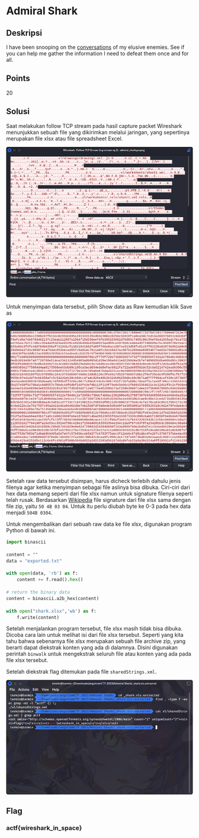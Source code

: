 # Admiral Shark

## Deskripsi
I have been snooping on the [conversations](./Challenge/admiral_shark.pcapng) of my elusive enemies. See if you can help me gather the information I need to defeat them once and for all.

## Points
20

## Solusi
Saat melakukan follow TCP stream pada hasil capture packet Wireshark menunjukkan sebuah file yang dikirimkan melalui jaringan, yang sepertinya merupakan file xlsx atau file spreadsheet Excel.

![File send over the network](./tcp_stream.png)

Untuk menyimpan data tersebut, pilih Show data as Raw kemudian klik Save as

![Save raw data](./raw_data.png)

Setelah raw data tersebut disimpan, harus dicheck terlebih dahulu jenis filenya agar ketika menyimpan sebagai file aslinya bisa dibuka. 
Ciri-ciri dari hex data memang seperti dari file xlsx namun untuk signature filenya seperti telah rusak.
Berdasarkan [Wikipedia](https://en.wikipedia.org/wiki/List_of_file_signatures) file signature dari file xlsx sama dengan file zip, yaitu `50 4B 03 04`. Untuk itu perlu diubah byte ke 0-3 pada hex data menjadi `504B 0304`.

Untuk mengembalikan dari sebuah raw data ke file xlsx, digunakan program Python di bawah ini.

```python
import binascii

content = ""
data = "exported.txt"

with open(data, 'rb') as f:
    content += f.read().hex()

# return the binary data
content = binascii.a2b_hex(content)

with open("shark.xlsx",'wb') as f:
    f.write(content)
```

Setelah menjalankan program tersebut, file xlsx masih tidak bisa dibuka. Dicoba cara lain untuk melihat isi dari file xlsx tersebut. Seperti yang kita tahu bahwa sebenarnya file xlsx merupakan sebuah file archive zip, yang berarti dapat diekstrak konten yang ada di dalamnya.
Disini digunakan perintah `binwalk` untuk mengekstrak seluruh file atau konten yang ada pada file xlsx tersebut.

Setelah diekstrak flag ditemukan pada file `sharedStrings.xml`.

![flag](./flag.png)

## Flag
### actf{wireshark_in_space}